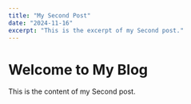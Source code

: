```yaml
---
title: "My Second Post"
date: "2024-11-16"
excerpt: "This is the excerpt of my Second post."
---
```


# Welcome to My Blog

This is the content of my Second post.